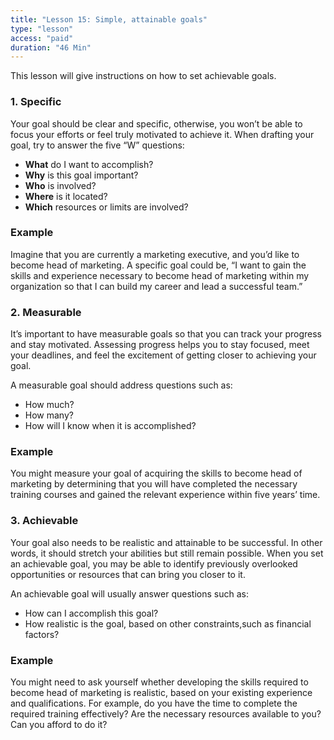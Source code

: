 ```yaml
---
title: "Lesson 15: Simple, attainable goals"
type: "lesson"
access: "paid"
duration: "46 Min"
---
```


This lesson will give instructions on how to set achievable goals.

### 1. Specific

Your goal should be clear and specific, otherwise, you won’t be able to focus your efforts or feel truly motivated to achieve it. When drafting your goal, try to answer the five “W” questions:

- **What** do I want to accomplish?
- **Why** is this goal important?
- **Who** is involved?
- **Where** is it located?
- **Which** resources or limits are involved?

### Example

Imagine that you are currently a marketing executive, and you’d like to become head of marketing. A specific goal could be, “I want to gain the skills and experience necessary to become head of marketing within my organization so that I can build my career and lead a successful team.”

### 2. Measurable

It’s important to have measurable goals so that you can track your progress and stay motivated. Assessing progress helps you to stay focused, meet your deadlines, and feel the excitement of getting closer to achieving your goal.

A measurable goal should address questions such as:

- How much?
- How many?
- How will I know when it is accomplished?

### Example

You might measure your goal of acquiring the skills to become head of marketing by determining that you will have completed the necessary training courses and gained the relevant experience within five years’ time.

### 3. Achievable

Your goal also needs to be realistic and attainable to be successful. In other words, it should stretch your abilities but still remain possible. When you set an achievable goal, you may be able to identify previously overlooked opportunities or resources that can bring you closer to it.

An achievable goal will usually answer questions such as:

- How can I accomplish this goal?
- How realistic is the goal, based on other constraints,such as financial factors?

### Example

You might need to ask yourself whether developing the skills required to become head of marketing is realistic, based on your existing experience and qualifications. For example, do you have the time to complete the required training effectively? Are the necessary resources available to you? Can you afford to do it?
